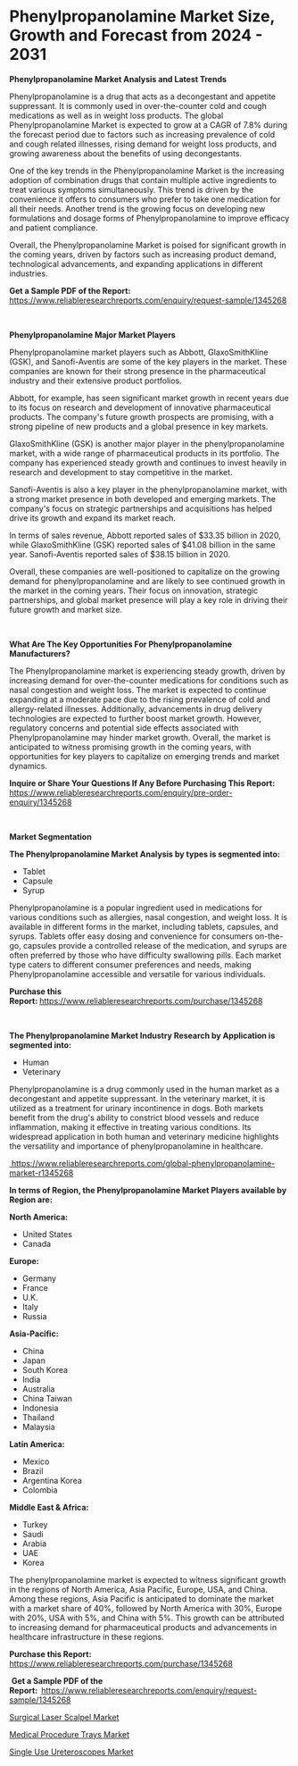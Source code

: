 <p><h1>Phenylpropanolamine Market Size, Growth and Forecast from 2024 - 2031</h1></p><p><strong>Phenylpropanolamine Market Analysis and Latest Trends</strong></p>
<p><p>Phenylpropanolamine is a drug that acts as a decongestant and appetite suppressant. It is commonly used in over-the-counter cold and cough medications as well as in weight loss products. The global Phenylpropanolamine Market is expected to grow at a CAGR of 7.8% during the forecast period due to factors such as increasing prevalence of cold and cough related illnesses, rising demand for weight loss products, and growing awareness about the benefits of using decongestants.</p><p>One of the key trends in the Phenylpropanolamine Market is the increasing adoption of combination drugs that contain multiple active ingredients to treat various symptoms simultaneously. This trend is driven by the convenience it offers to consumers who prefer to take one medication for all their needs. Another trend is the growing focus on developing new formulations and dosage forms of Phenylpropanolamine to improve efficacy and patient compliance.</p><p>Overall, the Phenylpropanolamine Market is poised for significant growth in the coming years, driven by factors such as increasing product demand, technological advancements, and expanding applications in different industries.</p></p>
<p><strong>Get a Sample PDF of the Report:&nbsp;</strong> <a href="https://www.reliableresearchreports.com/enquiry/request-sample/1345268">https://www.reliableresearchreports.com/enquiry/request-sample/1345268</a></p>
<p>&nbsp;</p>
<p><strong>Phenylpropanolamine Major Market Players</strong></p>
<p><p>Phenylpropanolamine market players such as Abbott, GlaxoSmithKline (GSK), and Sanofi-Aventis are some of the key players in the market. These companies are known for their strong presence in the pharmaceutical industry and their extensive product portfolios.</p><p>Abbott, for example, has seen significant market growth in recent years due to its focus on research and development of innovative pharmaceutical products. The company's future growth prospects are promising, with a strong pipeline of new products and a global presence in key markets.</p><p>GlaxoSmithKline (GSK) is another major player in the phenylpropanolamine market, with a wide range of pharmaceutical products in its portfolio. The company has experienced steady growth and continues to invest heavily in research and development to stay competitive in the market.</p><p>Sanofi-Aventis is also a key player in the phenylpropanolamine market, with a strong market presence in both developed and emerging markets. The company's focus on strategic partnerships and acquisitions has helped drive its growth and expand its market reach.</p><p>In terms of sales revenue, Abbott reported sales of $33.35 billion in 2020, while GlaxoSmithKline (GSK) reported sales of $41.08 billion in the same year. Sanofi-Aventis reported sales of $38.15 billion in 2020.</p><p>Overall, these companies are well-positioned to capitalize on the growing demand for phenylpropanolamine and are likely to see continued growth in the market in the coming years. Their focus on innovation, strategic partnerships, and global market presence will play a key role in driving their future growth and market size.</p></p>
<p>&nbsp;</p>
<p><strong>What Are The Key Opportunities For Phenylpropanolamine Manufacturers?</strong></p>
<p><p>The Phenylpropanolamine market is experiencing steady growth, driven by increasing demand for over-the-counter medications for conditions such as nasal congestion and weight loss. The market is expected to continue expanding at a moderate pace due to the rising prevalence of cold and allergy-related illnesses. Additionally, advancements in drug delivery technologies are expected to further boost market growth. However, regulatory concerns and potential side effects associated with Phenylpropanolamine may hinder market growth. Overall, the market is anticipated to witness promising growth in the coming years, with opportunities for key players to capitalize on emerging trends and market dynamics.</p></p>
<p><strong>Inquire or Share Your Questions If Any Before Purchasing This Report:</strong> <a href="https://www.reliableresearchreports.com/enquiry/pre-order-enquiry/1345268">https://www.reliableresearchreports.com/enquiry/pre-order-enquiry/1345268</a></p>
<p>&nbsp;</p>
<p><strong>Market Segmentation</strong></p>
<p><strong>The Phenylpropanolamine Market Analysis by types is segmented into:</strong></p>
<p><ul><li>Tablet</li><li>Capsule</li><li>Syrup</li></ul></p>
<p><p>Phenylpropanolamine is a popular ingredient used in medications for various conditions such as allergies, nasal congestion, and weight loss. It is available in different forms in the market, including tablets, capsules, and syrups. Tablets offer easy dosing and convenience for consumers on-the-go, capsules provide a controlled release of the medication, and syrups are often preferred by those who have difficulty swallowing pills. Each market type caters to different consumer preferences and needs, making Phenylpropanolamine accessible and versatile for various individuals.</p></p>
<p><strong>Purchase this Report:&nbsp;</strong><a href="https://www.reliableresearchreports.com/purchase/1345268">https://www.reliableresearchreports.com/purchase/1345268</a></p>
<p>&nbsp;</p>
<p><strong>The Phenylpropanolamine Market Industry Research by Application is segmented into:</strong></p>
<p><ul><li>Human</li><li>Veterinary</li></ul></p>
<p><p>Phenylpropanolamine is a drug commonly used in the human market as a decongestant and appetite suppressant. In the veterinary market, it is utilized as a treatment for urinary incontinence in dogs. Both markets benefit from the drug's ability to constrict blood vessels and reduce inflammation, making it effective in treating various conditions. Its widespread application in both human and veterinary medicine highlights the versatility and importance of phenylpropanolamine in healthcare.</p></p>
<p><a href="https://www.reliableresearchreports.com/global-phenylpropanolamine-market-r1345268">&nbsp;https://www.reliableresearchreports.com/global-phenylpropanolamine-market-r1345268</a></p>
<p><strong>In terms of Region, the Phenylpropanolamine Market Players available by Region are:</strong></p>
<p>
    <p> <strong> North America: </strong>
        <ul>
            <li>United States</li>
            <li>Canada</li>
        </ul>
        </p> 
    <p> <strong> Europe: </strong>
        <ul>
            <li>Germany</li>
            <li>France</li>
            <li>U.K.</li>
            <li>Italy</li>
            <li>Russia</li>
        </ul>
        </p> 
    <p> <strong> Asia-Pacific: </strong>
        <ul>
            <li>China</li>
            <li>Japan</li>
            <li>South Korea</li>
            <li>India</li>
            <li>Australia</li>
            <li>China Taiwan</li>
            <li>Indonesia</li>
            <li>Thailand</li>
            <li>Malaysia</li>
        </ul>
        </p> 
    <p> <strong> Latin America: </strong>
        <ul>
            <li>Mexico</li>
            <li>Brazil</li>
            <li>Argentina Korea</li>
            <li>Colombia</li>
        </ul>
        </p> 
    <p> <strong> Middle East & Africa: </strong>
        <ul>
            <li>Turkey</li>
            <li>Saudi</li>
            <li>Arabia</li>
            <li>UAE</li>
            <li>Korea</li>
        </ul>
    </p>
    </p>
<p><p>The phenylpropanolamine market is expected to witness significant growth in the regions of North America, Asia Pacific, Europe, USA, and China. Among these regions, Asia Pacific is anticipated to dominate the market with a market share of 40%, followed by North America with 30%, Europe with 20%, USA with 5%, and China with 5%. This growth can be attributed to increasing demand for pharmaceutical products and advancements in healthcare infrastructure in these regions.</p></p>
<p><strong>Purchase this Report: </strong><a href="https://www.reliableresearchreports.com/purchase/1345268">https://www.reliableresearchreports.com/purchase/1345268</a></p>
<p>&nbsp;<strong>Get a Sample PDF of the Report:&nbsp;&nbsp;</strong><a href="https://www.reliableresearchreports.com/enquiry/request-sample/1345268">https://www.reliableresearchreports.com/enquiry/request-sample/1345268</a></p>
<p><strong></strong></p>
<p><p><a href="https://view.publitas.com/reportprime-1/surgical-laser-scalpel-market-comprehensive-assessment-by-type-application-and-geography/">Surgical Laser Scalpel Market</a></p><p><a href="https://view.publitas.com/reportprime-1/medical-procedure-trays-market-size-and-market-trends-complete-industry-overview-2024-to-2031/">Medical Procedure Trays Market</a></p><p><a href="https://view.publitas.com/reportprime-1/single-use-ureteroscopes-market-research-report-its-history-and-forecast-2024-to-2031/">Single Use Ureteroscopes Market</a></p></p>
